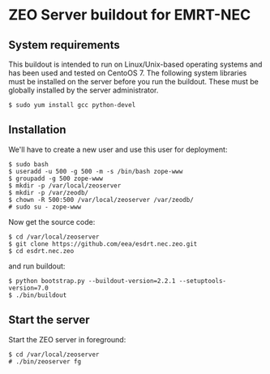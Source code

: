 # ZEO Server buildout for EMRT-NEC

## System requirements

This buildout is intended to run on Linux/Unix-based operating systems and has been used and tested on CentoOS 7. The following system libraries must be installed on the server before you run the buildout. These must be globally installed by the server administrator.

    $ sudo yum install gcc python-devel

## Installation

We'll have to create a new user and use this user for deployment:

    $ sudo bash
    $ useradd -u 500 -g 500 -m -s /bin/bash zope-www
    $ groupadd -g 500 zope-www
    $ mkdir -p /var/local/zeoserver
    $ mkdir -p /var/zeodb/
    $ chown -R 500:500 /var/local/zeoserver /var/zeodb/
    # sudo su - zope-www

Now get the source code:

    $ cd /var/local/zeoserver
    $ git clone https://github.com/eea/esdrt.nec.zeo.git
    $ cd esdrt.nec.zeo

and run buildout:

    $ python bootstrap.py --buildout-version=2.2.1 --setuptools-version=7.0
    $ ./bin/buildout

## Start the server

Start the ZEO server in foreground:

    $ cd /var/local/zeoserver
    # ./bin/zeoserver fg
